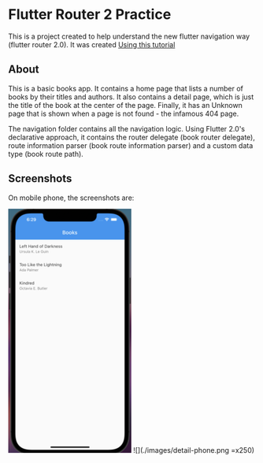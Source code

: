# Flutter Router 2 Practice

This is a project created to help understand the new flutter navigation way (flutter router 2.0).
It was created [Using this tutorial](https://medium.com/flutter/learning-flutters-new-navigation-and-routing-system-7c9068155ade)

## About

This is a basic books app. It contains a home page that lists 
a number of books by their titles and authors. It also contains
a detail page, which is just the title of the book at the center
of the page. Finally, it has an Unknown page that is shown
when a page is not found - the infamous 404 page.

The navigation folder contains all the navigation logic. Using Flutter 2.0's
declarative approach, it contains the router delegate (book router delegate), 
route information parser (book route information parser) and a custom data type 
(book route path). 


## Screenshots

On mobile phone, the screenshots are:

<img src="./images/home-phone.png" width=250/> ![](./images/detail-phone.png =x250)
